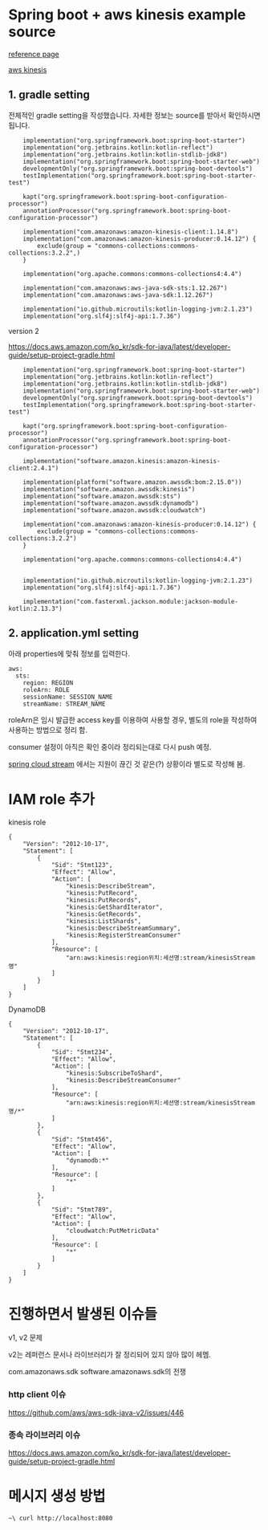 # Spring boot + aws kinesis example source

[reference page](https://www.baeldung.com/spring-aws-kinesis)

[aws kinesis](https://docs.aws.amazon.com/ko_kr/streams/latest/dev/key-concepts.html)

## 1. gradle setting

전체적인 gradle setting을 작성했습니다. 자세한 정보는 source를 받아서 확인하시면 됩니다.

```
    implementation("org.springframework.boot:spring-boot-starter")
    implementation("org.jetbrains.kotlin:kotlin-reflect")
    implementation("org.jetbrains.kotlin:kotlin-stdlib-jdk8")
    implementation("org.springframework.boot:spring-boot-starter-web")
    developmentOnly("org.springframework.boot:spring-boot-devtools")
    testImplementation("org.springframework.boot:spring-boot-starter-test")

    kapt("org.springframework.boot:spring-boot-configuration-processor")
    annotationProcessor("org.springframework.boot:spring-boot-configuration-processor")

    implementation("com.amazonaws:amazon-kinesis-client:1.14.8")
    implementation("com.amazonaws:amazon-kinesis-producer:0.14.12") {
        exclude(group = "commons-collections:commons-collections:3.2.2",)
    }

    implementation("org.apache.commons:commons-collections4:4.4")

    implementation("com.amazonaws:aws-java-sdk-sts:1.12.267")
    implementation("com.amazonaws:aws-java-sdk:1.12.267")

    implementation("io.github.microutils:kotlin-logging-jvm:2.1.23")
    implementation("org.slf4j:slf4j-api:1.7.36")
```

version 2

https://docs.aws.amazon.com/ko_kr/sdk-for-java/latest/developer-guide/setup-project-gradle.html

```
    implementation("org.springframework.boot:spring-boot-starter")
    implementation("org.jetbrains.kotlin:kotlin-reflect")
    implementation("org.jetbrains.kotlin:kotlin-stdlib-jdk8")
    implementation("org.springframework.boot:spring-boot-starter-web")
    developmentOnly("org.springframework.boot:spring-boot-devtools")
    testImplementation("org.springframework.boot:spring-boot-starter-test")

    kapt("org.springframework.boot:spring-boot-configuration-processor")
    annotationProcessor("org.springframework.boot:spring-boot-configuration-processor")

    implementation("software.amazon.kinesis:amazon-kinesis-client:2.4.1")

    implementation(platform("software.amazon.awssdk:bom:2.15.0"))
    implementation("software.amazon.awssdk:kinesis")
    implementation("software.amazon.awssdk:sts")
    implementation("software.amazon.awssdk:dynamodb")
    implementation("software.amazon.awssdk:cloudwatch")

    implementation("com.amazonaws:amazon-kinesis-producer:0.14.12") {
        exclude(group = "commons-collections:commons-collections:3.2.2")
    }

    implementation("org.apache.commons:commons-collections4:4.4")


    implementation("io.github.microutils:kotlin-logging-jvm:2.1.23")
    implementation("org.slf4j:slf4j-api:1.7.36")

    implementation("com.fasterxml.jackson.module:jackson-module-kotlin:2.13.3")
```

## 2. application.yml setting

아래 properties에 맞춰 정보를 입력한다.

```
aws:
  sts:
    region: REGION
    roleArn: ROLE
    sessionName: SESSION_NAME
    streamName: STREAM_NAME

```

roleArn은 임시 발급한 access key를 이용하여 사용할 경우, 별도의 role을 작성하여 사용하는 방법으로 정리 함.

consumer 설정이 아직은 확인 중이라 정리되는대로 다시 push 예정.

[spring cloud stream](https://spring.io/blog/2021/06/04/spring-integration-aws-2-5-1-and-spring-cloud-stream-kinesis-binder-2-2-0-available)
에서는 지원이 끊긴 것 같은(?) 상황이라 별도로 작성해 봄.

# IAM role 추가

kinesis role

```
{
    "Version": "2012-10-17",
    "Statement": [
        {
            "Sid": "Stmt123",
            "Effect": "Allow",
            "Action": [
                "kinesis:DescribeStream",
                "kinesis:PutRecord",
                "kinesis:PutRecords",
                "kinesis:GetShardIterator",
                "kinesis:GetRecords",
                "kinesis:ListShards",
                "kinesis:DescribeStreamSummary",
                "kinesis:RegisterStreamConsumer"
            ],
            "Resource": [
                "arn:aws:kinesis:region위치:세션명:stream/kinesisStream명"
            ]
        }
    ]
}
```

DynamoDB

```
{
    "Version": "2012-10-17",
    "Statement": [
        {
            "Sid": "Stmt234",
            "Effect": "Allow",
            "Action": [
                "kinesis:SubscribeToShard",
                "kinesis:DescribeStreamConsumer"
            ],
            "Resource": [
                "arn:aws:kinesis:region위치:세션명:stream/kinesisStream명/*"
            ]
        },
        {
            "Sid": "Stmt456",
            "Effect": "Allow",
            "Action": [
                "dynamodb:*"
            ],
            "Resource": [
                "*"
            ]
        },
        {
            "Sid": "Stmt789",
            "Effect": "Allow",
            "Action": [
                "cloudwatch:PutMetricData"
            ],
            "Resource": [
                "*"
            ]
        }
    ]
}
```

# 진행하면서 발생된 이슈들

v1, v2 문제

v2는 레퍼런스 문서나 라이브러리가 잘 정리되어 있지 않아 많이 헤멤.

com.amazonaws.sdk
software.amazonaws.sdk의 전쟁

### http client 이슈

https://github.com/aws/aws-sdk-java-v2/issues/446

### 종속 라이브러리 이슈

https://docs.aws.amazon.com/ko_kr/sdk-for-java/latest/developer-guide/setup-project-gradle.html


# 메시지 생성 방법

```
~\ curl http://localhost:8080
```